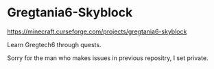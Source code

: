 # Gregtania6-Skyblock

https://minecraft.curseforge.com/projects/gregtania6-skyblock

Learn Gregtech6 through quests.

Sorry for the man who makes issues in previous repositry, I set private.
